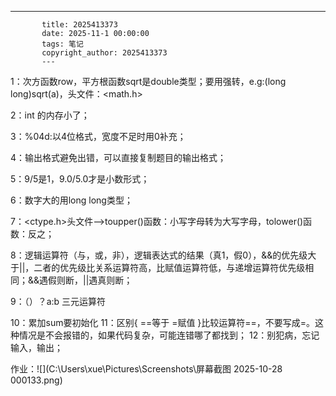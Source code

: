 ---
           title: 2025413373
           date: 2025-11-1 00:00:00
           tags: 笔记
           copyright_author: 2025413373
           ---
           

1：次方函数row，平方根函数sqrt是double类型；要用强转，e.g:(long long)sqrt(a)，头文件：<math.h>

2：int 的内存小了；

3：%04d:以4位格式，宽度不足时用0补充；

4：输出格式避免出错，可以直接复制题目的输出格式；

5：9/5是1，9.0/5.0才是小数形式；

6：数字大的用long long类型；

7：<ctype.h>头文件-->toupper()函数：小写字母转为大写字母，tolower()函数：反之；

8：逻辑运算符（与，或，非），逻辑表达式的结果（真1，假0），&&的优先级大于||，二者的优先级比关系运算符高，比赋值运算符低，与递增运算符优先级相同；&&遇假则断，||遇真则断；

9：（）？a:b 三元运算符

10：累加sum要初始化
11：区别{
==等于
=赋值
}比较运算符==，不要写成=。这种情况是不会报错的，如果代码复杂，可能连错哪了都找到；
12：别犯病，忘记输入，输出；

作业：![](C:\Users\xue\Pictures\Screenshots\屏幕截图 2025-10-28 000133.png)